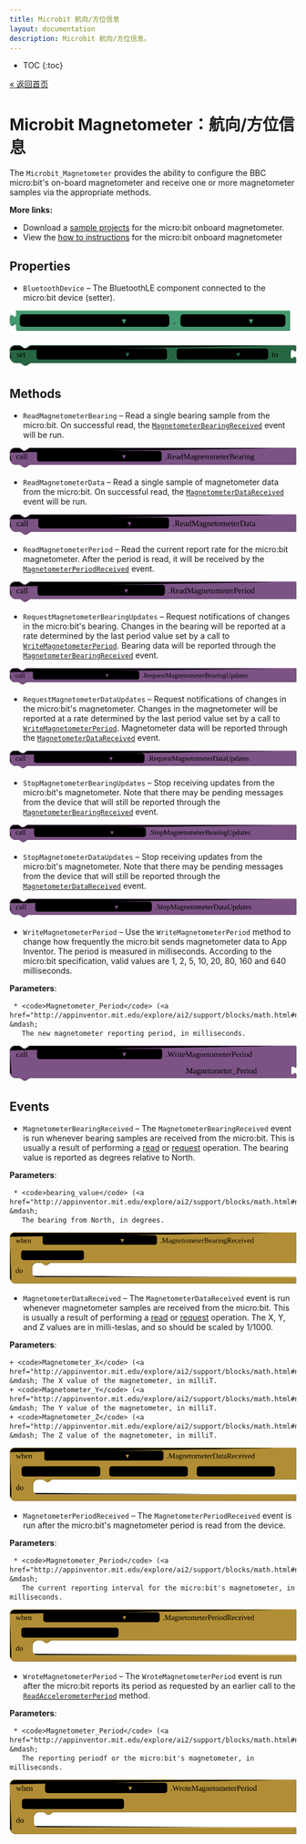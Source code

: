 ```yaml
---
title: Microbit 航向/方位信息
layout: documentation
description: Microbit 航向/方位信息。
---
```


* TOC
{:toc}

[&laquo; 返回首页](MicroBitIntro.html)

# Microbit Magnetometer：航向/方位信息

The <code>Microbit_Magnetometer</code> provides the ability to configure the BBC micro:bit's on-board magnetometer and receive one or more magnetometer samples via the appropriate methods.

<strong>More links:</strong><ul><li>Download a <a href='/assets/samples/MicrobitMagnetometer.aia' target='_blank'>sample projects</a> for the micro:bit onboard magnetometer.</li><li>View the <a href='/assets/howtos/MIT_App_Inventor_Microbit_Magnetometer.pdf' target='_blank'>how to instructions</a> for the micro:bit onboard magnetometer</li></ul>

## Properties

+ <a name="BluetoothDevice"></a>`BluetoothDevice` – The BluetoothLE component connected to the micro:bit device (setter).


![get Microbit_Magnetometer1 BluetoothDevice ](blocks/Microbit_Magnetometer.BluetoothDevice_getter.svg)


![set Microbit_Magnetometer1 BluetoothDevice  to](blocks/Microbit_Magnetometer.BluetoothDevice_setter.svg)

## Methods

+ <a name="ReadMagnetometerBearing"></a>`ReadMagnetometerBearing` – Read a single bearing sample from the micro:bit. On successful read, the
 <a href="#MagnetometerBearingReceived"><code>MagnetometerBearingReceived</code></a> event
 will be run.

![call Microbit_Magnetometer1 ReadMagnetometerBearing](blocks/Microbit_Magnetometer.ReadMagnetometerBearing.svg)

+ <a name="ReadMagnetometerData"></a>`ReadMagnetometerData` – Read a single sample of magnetometer data from the micro:bit. On successful read, the
 <a href="#MagnetometerDataReceived"><code>MagnetometerDataReceived</code></a> event will be
 run.

![call Microbit_Magnetometer1 ReadMagnetometerData](blocks/Microbit_Magnetometer.ReadMagnetometerData.svg)

+ <a name="ReadMagnetometerPeriod"></a>`ReadMagnetometerPeriod` – Read the current report rate for the micro:bit magnetometer. After the period is read, it will
 be received by the
 <a href="#MagnetometerPeriodReceived"><code>MagnetometerPeriodReceived</code></a> event.

![call Microbit_Magnetometer1 ReadMagnetometerPeriod](blocks/Microbit_Magnetometer.ReadMagnetometerPeriod.svg)

+ <a name="RequestMagnetometerBearingUpdates"></a>`RequestMagnetometerBearingUpdates` – Request notifications of changes in the micro:bit's bearing. Changes in the bearing will be
 reported at a rate determined by the last period value set by a call to
 <a href="#WriteMagnetometerPeriod"><code>WriteMagnetometerPeriod</code></a>. Bearing data
 will be reported through the
 <a href="#MagnetometerBearingReceived"><code>MagnetometerBearingReceived</code></a> event.

![call Microbit_Magnetometer1 RequestMagnetometerBearingUpdates](blocks/Microbit_Magnetometer.RequestMagnetometerBearingUpdates.svg)

+ <a name="RequestMagnetometerDataUpdates"></a>`RequestMagnetometerDataUpdates` – Request notifications of changes in the micro:bit's magnetometer. Changes in the magnetometer
 will be reported at a rate determined by the last period value set by a call to
 <a href="#WriteMagnetometerPeriod"><code>WriteMagnetometerPeriod</code></a>. Magnetometer
 data will be reported through the
 <a href="#MagnetometerDataReceived"><code>MagnetometerDataReceived</code></a> event.

![call Microbit_Magnetometer1 RequestMagnetometerDataUpdates](blocks/Microbit_Magnetometer.RequestMagnetometerDataUpdates.svg)

+ <a name="StopMagnetometerBearingUpdates"></a>`StopMagnetometerBearingUpdates` – Stop receiving updates from the micro:bit's magnetometer. Note that there may be pending
 messages from the device that will still be reported through the
 <a href="#MagnetometerBearingReceived"><code>MagnetometerBearingReceived</code></a> event.

![call Microbit_Magnetometer1 StopMagnetometerBearingUpdates](blocks/Microbit_Magnetometer.StopMagnetometerBearingUpdates.svg)

+ <a name="StopMagnetometerDataUpdates"></a>`StopMagnetometerDataUpdates` – Stop receiving updates from the micro:bit's magnetometer. Note that there may be pending
 messages from the device that will still be reported through the
 <a href="#MagnetometerDataReceived"><code>MagnetometerDataReceived</code></a> event.

![call Microbit_Magnetometer1 StopMagnetometerDataUpdates](blocks/Microbit_Magnetometer.StopMagnetometerDataUpdates.svg)

+ <a name="WriteMagnetometerPeriod"></a>`WriteMagnetometerPeriod` – Use the <code>WriteMagnetometerPeriod</code> method to change how frequently the micro:bit
 sends magnetometer data to App Inventor. The period is measured in milliseconds. According to
 the micro:bit specification, valid values are 1, 2, 5, 10, 20, 80, 160 and 640 milliseconds.

 __Parameters__:

     * <code>Magnetometer_Period</code> (<a href="http://appinventor.mit.edu/explore/ai2/support/blocks/math.html#number">_number_</a>) &mdash;
       The new magnetometer reporting period, in milliseconds.

![call Microbit_Magnetometer1 WriteMagnetometerPeriodMagnetometer_Period](blocks/Microbit_Magnetometer.WriteMagnetometerPeriod.svg)

## Events

+ <a name="MagnetometerBearingReceived"></a>`MagnetometerBearingReceived` – The <code>MagnetometerBearingReceived</code> event is run whenever bearing samples are
 received from the micro:bit. This is usually a result of performing a
 <a href="#ReadMagnetometerBearing">read</a> or
 <a href="#RequestMagnetometerBearingUpdates">request</a> operation. The bearing value is
 reported as degrees relative to North.

 __Parameters__:

     * <code>bearing_value</code> (<a href="http://appinventor.mit.edu/explore/ai2/support/blocks/math.html#number">_number_</a>) &mdash;
       The bearing from North, in degrees.

![when Microbit_Magnetometer1 MagnetometerBearingReceived bearing_value do](blocks/Microbit_Magnetometer.MagnetometerBearingReceived.svg)

+ <a name="MagnetometerDataReceived"></a>`MagnetometerDataReceived` – The <code>MagnetometerDataReceived</code> event is run whenever magnetometer samples are
 received from the micro:bit. This is usually a result of performing a
 <a href="#ReadMagnetometerData">read</a> or
 <a href="#RequestMagnetometerDataUpdates">request</a> operation. The X, Y, and Z values are in
 milli-teslas, and so should be scaled by 1/1000.

 __Parameters__:

    + <code>Magnetometer_X</code> (<a href="http://appinventor.mit.edu/explore/ai2/support/blocks/math.html#number">_number_</a>) &mdash; The X value of the magnetometer, in milliT.
    + <code>Magnetometer_Y</code> (<a href="http://appinventor.mit.edu/explore/ai2/support/blocks/math.html#number">_number_</a>) &mdash; The Y value of the magnetometer, in milliT.
    + <code>Magnetometer_Z</code> (<a href="http://appinventor.mit.edu/explore/ai2/support/blocks/math.html#number">_number_</a>) &mdash; The Z value of the magnetometer, in milliT.

![when Microbit_Magnetometer1 MagnetometerDataReceived Magnetometer_X Magnetometer_Y Magnetometer_Z do](blocks/Microbit_Magnetometer.MagnetometerDataReceived.svg)

+ <a name="MagnetometerPeriodReceived"></a>`MagnetometerPeriodReceived` – The <code>MagnetometerPeriodReceived</code> event is run after the micro:bit's magnetometer
 period is read from the device.

 __Parameters__:

     * <code>Magnetometer_Period</code> (<a href="http://appinventor.mit.edu/explore/ai2/support/blocks/math.html#number">_number_</a>) &mdash;
       The current reporting interval for the micro:bit's magnetometer, in milliseconds.

![when Microbit_Magnetometer1 MagnetometerPeriodReceived Magnetometer_Period do](blocks/Microbit_Magnetometer.MagnetometerPeriodReceived.svg)

+ <a name="WroteMagnetometerPeriod"></a>`WroteMagnetometerPeriod` – The <code>WroteMagnetometerPeriod</code> event is run after the micro:bit reports its period
 as requested by an earlier call to the
 <a href="#ReadMagnetometerPeriod"><code>ReadAccelerometerPeriod</code></a> method.

 __Parameters__:

     * <code>Magnetometer_Period</code> (<a href="http://appinventor.mit.edu/explore/ai2/support/blocks/math.html#number">_number_</a>) &mdash;
       The reporting periodf or the micro:bit's magnetometer, in milliseconds.

![when Microbit_Magnetometer1 WroteMagnetometerPeriod Magnetometer_Period do](blocks/Microbit_Magnetometer.WroteMagnetometerPeriod.svg)


